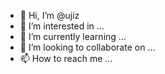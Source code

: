 - 👋 Hi, I’m @ujiz
- 👀 I’m interested in ...
- 🌱 I’m currently learning ...
- 💞️ I’m looking to collaborate on ...
- 📫 How to reach me ...

<!---
ujiz/ujiz is a ✨ special ✨ repository because its `README.md` (this file) appears on your GitHub profile.
You can click the Preview link to take a look at your changes.
--->
